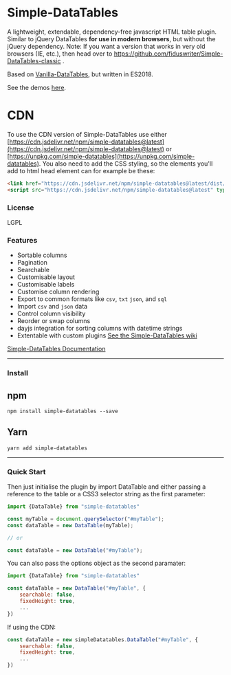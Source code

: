 # Simple-DataTables

A lightweight, extendable, dependency-free javascript HTML table plugin. Similar to jQuery DataTables **for use in modern browsers**, but without the jQuery dependency. Note: If you want a version that works in very old browsers (IE, etc.), then head over to https://github.com/fiduswriter/Simple-DataTables-classic .

Based on [Vanilla-DataTables](https://github.com/Mobius1/Vanilla-DataTables), but written in ES2018.

See the demos [here](https://fiduswriter.github.io/Simple-DataTables/).

# CDN

To use the CDN version of Simple-DataTables use either [https://cdn.jsdelivr.net/npm/simple-datatables@latest](https://cdn.jsdelivr.net/npm/simple-datatables@latest) or [https://unpkg.com/simple-datatables](https://unpkg.com/simple-datatables). You also need to add the CSS styling, so the elements you'll add to html head element can for example be these:

```html
<link href="https://cdn.jsdelivr.net/npm/simple-datatables@latest/dist/style.css" rel="stylesheet" type="text/css">
<script src="https://cdn.jsdelivr.net/npm/simple-datatables@latest" type="text/javascript"></script>
```



### License

LGPL

### Features

* Sortable columns
* Pagination
* Searchable
* Customisable layout
* Customisable labels
* Customise column rendering
* Export to common formats like `csv`, `txt` `json`, and `sql`
* Import `csv` and `json` data
* Control column visibility
* Reorder or swap columns
* dayjs integration for sorting columns with datetime strings
* Extentable with custom plugins [See the Simple-DataTables wiki](https://github.com/fiduswriter/Simple-DataTables/wiki/Plugins)


[Simple-DataTables Documentation](https://github.com/fiduswriter/Simple-DataTables/wiki)


---

### Install

## npm
```
npm install simple-datatables --save
```
## Yarn
```
yarn add simple-datatables
```

---

### Quick Start

Then just initialise the plugin by import DataTable and either passing a reference to the table or a CSS3 selector string as the first parameter:

```javascript
import {DataTable} from "simple-datatables"

const myTable = document.querySelector("#myTable");
const dataTable = new DataTable(myTable);

// or

const dataTable = new DataTable("#myTable");

```

You can also pass the options object as the second paramater:

```javascript
import {DataTable} from "simple-datatables"

const dataTable = new DataTable("#myTable", {
	searchable: false,
	fixedHeight: true,
	...
})
```

If using the CDN:

```javascript
const dataTable = new simpleDatatables.DataTable("#myTable", {
	searchable: false,
	fixedHeight: true,
	...
})
```
